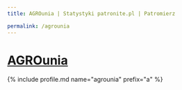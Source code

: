 ```yaml
---
title: AGROunia | Statystyki patronite.pl | Patromierz

permalink: /agrounia
---
```


# [AGROunia](https://patronite.pl/agrounia)

{% include profile.md name="agrounia" prefix="a" %}
